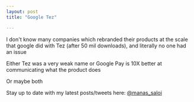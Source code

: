 ```yaml
---
layout: post
title: "Google Tez"

---
```


I don't know many companies which rebranded their products at the scale that google did with Tez (after 50 mil downloads), and literally no one had an issue

Either Tez was a very weak name or Google Pay is 10X better at communicating what the product does

Or maybe both

Stay up to date with my latest posts/tweets here: [@manas_saloi](http://twitter.com/manas_saloi)
